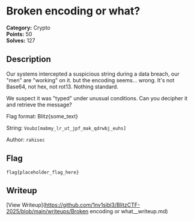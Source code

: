 # Broken encoding or what?

**Category:** Crypto  
**Points:** 50  
**Solves:** 127  

## Description

Our systems intercepted a suspicious string during a data breach, our "men" are "working" on it. but the encoding seems… wrong. It's not Base64, not hex, not rot13. Nothing standard.

We suspect it was "typed" under unusual conditions. Can you decipher it and retrieve the message?

Flag format: Blitz{some_text}

String: 
```Voubz[mabmy_lr_ut_jpf_mak_qdrwbj_euhs]```

Author: `rahisec`

## Flag

```
flag{placeholder_flag_here}
```

## Writeup

[View Writeup](https://github.com/1nv1sibl3/BlitzCTF-2025/blob/main/writeups/Broken encoding or what__writeup.md)
